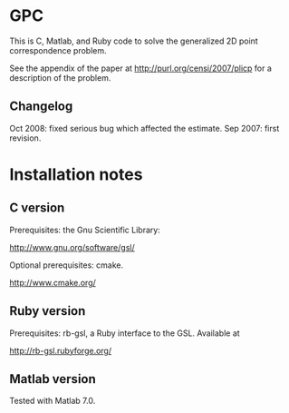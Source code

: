 # GPC

This is C, Matlab, and Ruby code to solve the generalized 2D point correspondence problem.

See the appendix of the paper at <http://purl.org/censi/2007/plicp>
for a description of the problem.


## Changelog

Oct 2008: fixed serious bug which affected the estimate.
Sep 2007: first revision.


# Installation notes

## C version

Prerequisites: the Gnu Scientific Library:

<http://www.gnu.org/software/gsl/>

Optional prerequisites: cmake.

<http://www.cmake.org/>


## Ruby version

Prerequisites: rb-gsl, a Ruby interface to the GSL. Available at 

<http://rb-gsl.rubyforge.org/>


## Matlab version

Tested with Matlab 7.0.
